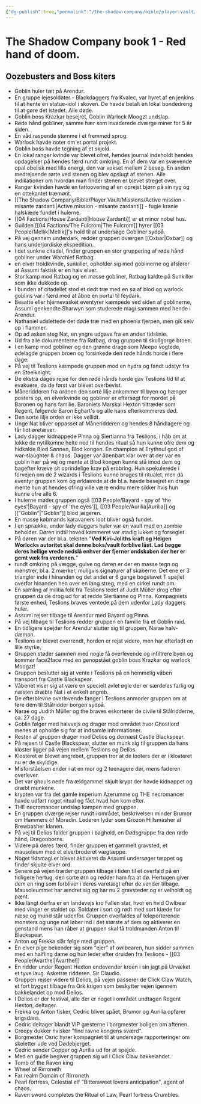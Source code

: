 ```yaml
---
{"dg-publish":true,"permalink":"/the-shadow-company/bible/player-vault/the-shadow-company-book-1-red-hand-of-doom/","title":"The shadow company book 1"}
---
```


# The Shadow Company book 1 - Red hand of doom.
## Oozebusters and Boss kiters
- Goblin huler tæt på Arendur. 
- En gruppe lejesoldater - Blackdaggers fra Kvalec, var hyret af en jenkins til at hente en statue-idol i skoven. De havde betalt en lokal bondedreng til at gøre det istedet. Alle døde.
- Goblin boss Krazkar besejret, Goblin Warlock Moogzt undslap.
- Røde hånd gobliner, samme hær som invaderede dværge miner for 5 år siden.
- En våd raspende stemme i et fremmed sprog.
- Warlock havde noter om et portal projekt.
- Goblin boss havde tegning af et skjold.
- En lokal ranger kvinde var blevet ofret, hendes journal indeholdt hendes opdagelser på hendes færd rundt omkring. En af dem var en svævende opal obelisk med lilla energi, den var vokset mellem 2 besøg. En anden medrejsende rørte ved stenen og blev opslugt af stenen. Alle indikationer om hvordan man finder stenen er blevet streget over. 
- Ranger kvinden havde en tattoovering af en oprejst bjørn på sin ryg og en ottekantet træmønt.
- [[The Shadow Company/Bible/Player Vault/Missions/Active mission - misante zardanti\|Active mission - misante zardanti]] - fugle kranie halskæde fundet i hulerne.
- [[04 Factions/House Zardanti\|House Zardanti]] er et minor nobel hus.
- Guilden [[04 Factions/The Fulcrom\|The Fulcrom]] hyrer [[03 People/Mellik\|Mellik]]'s hold til at undersøge Gobliner sydpå.
- På vej gennem underdark, redder gruppen dværgen [[Oxbar\|Oxbar]] og hans underjordiske ekspedition.
- I det sunkne citadel, finder gruppen en stor gruppering af røde hånd gobliner under Warchief Ratbag.
- en elver troldkvinde, sunkiller, opholder sig med goblinerne og afslører at Assumi faktisk er en halv elver.
- Stor kamp mod Ratbag og en masse gobliner, Ratbag kaldte på Sunkiller som ikke dukkede op.
- I bunden af citadellet stod et dødt træ med en sø af blod og warlock goblins var i færd med at åbne en portal til feydark.
- Besatte eller hjernevasket eventyrer kæmpede ved siden af goblinerne, Assumi genkendte Sharwyn som studerede magi sammen med hende i Arendur.
- Nathaniel udslettede det døde træ med en phoenix fjerpen, men gik selv op i flammer. 
- Op ad asken steg Nat, en yngre udgave fra en anden tidslinie.
- Ud fra alle dokumenterne fra Ratbag, drog gruppen til skullgorge broen.
- I en kamp mod gobliner og den grønne drage som Meepo vogtede, ødelagde gruppen broen og forsinkede den røde hånds horde i flere dage.
- På vej til Teslions kæmpede gruppen mod en hydra og fandt udstyr fra en Steelknight.
- De ekstra dages rejse for den røde hånds horde gav Teslions tid til at evakuere, da de først var blevet overbevist.
- Måneridderen fra ordnen den sorte lilje ankommer til byen og hænger posters op, en elverkvinde og gobliner er eftersøgt for mordet på Baronen og hans familie. Baroniets Marskal Hexton tiltræder som Regent, følgende Baron Eghart's og alle hans efterkommeres død.
- Den sorte lilje orden er ikke vellidt. 
- Unge Nat bliver oppasset af Måneridderen og hendes 8 håndlagere og får lidt øretæver.
- Lady dagger kidnappede Pinna og Siertianna fra Teslions, i håb om at lokke de nytilkomne helte ned til hendes ritual så hun kunne ofre dem og hidkalde Blod Sønnen, Blod kongen. En champion af Erythnul god of war-slaughter & chaos. Dagger var åbenbart klar over at der var en goblin hær på vej og mente at Blod kongen kunne stå imod dem og bagefter kræve sit oprindelige krav på erobring. Hun spekulerede i forvejen om de 2 wizards i Teslions kunne bruges til ritualet, men da eventyr gruppen kom og erklærede at de bl.a. havde besejret en drage mente hun at hendes ofring ville være endnu mere sikker hvis hun kunne ofre alle 6.
- I hulerne møder gruppen også [[03 People/Bayard - spy of  'the eyes'\|Bayard - spy of  'the eyes']], [[03 People/Aurilia\|Aurilia]] og [["Goblin"\|"Goblin"]] blod jægeren.
- En masse købmands karavaners loot bliver også fundet.
- I en sprække, under lady daggers huler var en vault med en zombie beholder. Døren indtil hoved kammeret var stadig lukket og forseglet. 
- På døren var der bl.a. teksten "**Ved Kiri-Joliths kraft og Helgen Worlocks autoritet skal denne boks/vault forblive låst. Lad begge deres hellige vrede nedslå enhver der fjerner ondskaben der her er gemt væk fra verdenen.**"
- rundt omkring på vægge, gulve og døren er der en masse tegn og mønstrer, bl.a. 2 mærker, muligvis signaturer af skaberne. Det ene er 3 triangler inde i hinanden og det andet er 6 gange bogstavet T spejlet overfor hinanden hen over en lang streg, med en cirkel rundt om.
- En samling af militia folk fra Teslions ledet af Judit Müller drog efter gruppen da de drog ud for at redde Siertianne og Pinna. Kompagniets første enhed, Teslions braves ventede på dem udenfor Lady daggers huler.
- Assumi rejser tilbage til Arendur med Bayard og Pinna.
- På vej tilbage til Teslions redder gruppen en familie fra et Goblin raid.
- En tidligere spejder for Arendur slutter sig til gruppen, Narae halv-dæmon.
- Teslions er blevet overrendt, horden er rejst videre, men har efterladt en lille styrke.
- Gruppen støder sammen med nogle få overlevende og infiltrere byen og kommer face2face med en genopstået goblin boss Krazkar og warlock Moogzt!
- Gruppen beslutter sig at vente i Teslions på en hemmelig våben transport fra Castle Blackspear.
- Våbenet viser sig at være en specielt avlet øgle der er særdeles farlig og næsten dræbte Nat i et enkelt angreb.
- De efterblevne overlevende fanger i Teslions anmoder gruppen om at føre dem til Stålridder borgen sydpå.
- Narae og Judith Müller og the braves eskorterer de civile til Stålridderne, ca. 27 dage.
- Goblin følger med halvvejs og drager mod området hvor Ghostlord menes at opholde sig for at indsamle informationer.
- Resten af gruppen drager mod Delios og dernæst Castle Blackspear.
- På rejsen til Castle Blackspear, slutter en munk sig til gruppen da hans kloster ligger på vejen mellem Teslions og Delios.
- Klosteret er blevet angrebet, gruppen tror at de looters der er i klosteret nu er de skyldige. 
- Misforståelsen ender i at en mor og 2 teenagere dør, mens faderen overlever.
- Det var ghouls nede fra ældgammel skjult krypt der havde kidnappet og dræbt munkene.
- krypten var fra det gamle imperium Azerumme og THE necromancer havde udført noget ritual og fået hvad han kom efter. 
- THE necromancer undslap kampen med gruppen.
- En gruppen dværge rejser rundt i området, beskrivelsen minder Brumor om Hammers of Moradin. Lederen lyder som Grozon Hillsmasher af Brewbasher klanen.
- På vej til Delios falder gruppen i baghold, en Dødsgruppe fra den røde hånd, Dragonborns.
- Videre på deres færd, finder gruppen et gammelt gravsted, et mausoleum med et elverbroderet vægtæppe.
- Noget tidsmagi er blevet aktiveret da Assumi undersøger tæppet og finder skjulte elver ord.
- Senere på vejen træder gruppen tilbage i tiden til et overfald på en tidligere hertug, den sorte ørn og redder ham fra at dø. Hertugen giver dem en ring som forbliver i deres varetægt efter de vender tilbage. Mausoleummet har ændret sig og har nu 2 gravsteder og er velholdt og pænt.
- Ikke langt derfra er en landevejs kro Fallen star, hvor en hvid Owlbear med vinger er staldet op. Soldater i sort og rødt med sort klæde for næse og mund står udenfor. Gruppen overfaldes af teleporterende monsters og unge nat løber ind i det største af dem og aktiverer en genstand mens han råber at gruppen skal få troldmanden Anton til Blackspear.
- Anton og Frekka slår følge med gruppen.
- En elver pige bekender sig som "ejer" af owlbearen, hun sidder sammen med en halfling dame og hun leder efter druiden fra Teslions - [[03 People/Avarthel\|Avarthel]] 
- En ridder under Regent Hexton endevender kroen i sin jagt på Urvæket et tyve laug. Asketræ ridderen. Sir Claudio.
- Gruppen rejser videre til Delios, på vejen passerer de Click Claw Watch, et fort bygget tilbage fra Ork krigen som beskytter vejen igennem bakkelandet op mod Delios.
- I Delios er der festival, alle der er noget i området undtagen Regent Hexton, deltager. 
- Frekka og Anton fisker, Cedric bliver spået, Brumor og Aurilia opfører krigsdans.
- Cedric deltager blandt VIP gæsterne i borgmester boligen om aftenen.
- Creepy dukker hvisker "find ravne kongens sværd".
- Borgmester Osric hyrer kompagniet til at undersøge rapporteringer om skeletter ude ved Dødebjerget.
- Cedric sender Copper og Aurilia ud for at spejde.
- Med en guide begiver gruppen sig ud i Click Claw bakkelandet.
- Tomb of the Raven king
- Wheel of Rirroneth
- Far realm Domain of Rirroneth
- Pearl fortress, Celestial elf "Bittersweet lovers anticipation", agent of chaos.
- Raven sword completes the Ritual of Law, Pearl fortress Crumbles.
